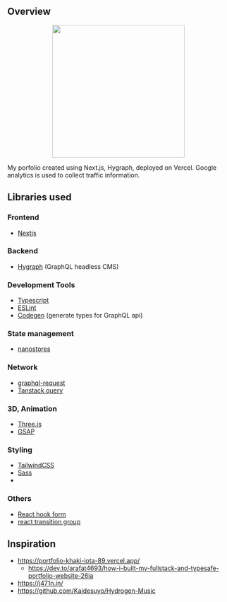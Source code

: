 ## Overview
<p align="center">
  <img src="https://user-images.githubusercontent.com/78791519/226690744-ee30ad84-808f-4ef6-badc-22c4365bfeb5.png" width="300" />
</p>
My porfolio created using Next.js, Hygraph, deployed on Vercel. Google analytics is used to collect traffic information.

## Libraries used

### Frontend
- [Nextjs](https://nextjs.org/)

### Backend
- [Hygraph](https://hygraph.com/) (GraphQL headless CMS)

### Development Tools
- [Typescript](https://www.typescriptlang.org/)
- [ESLint](https://eslint.org/)
- [Codegen](https://the-guild.dev/graphql/codegen) (generate types for GraphQL api)

### State management
- [nanostores](https://github.com/nanostores/nanostores)

### Network
- [graphql-request](https://github.com/jasonkuhrt/graphql-request)
- [Tanstack query](https://tanstack.com/query/latest)

### 3D, Animation
- [Three.js](https://threejs.org/)
- [GSAP](https://greensock.com/gsap/)

### Styling
- [TailwindCSS](https://tailwindcss.com/)
- [Sass](https://sass-lang.com/)
- 

### Others
- [React hook form](https://react-hook-form.com/)
- [react transition group](https://reactcommunity.org/react-transition-group/)


## Inspiration
- https://portfolio-khaki-iota-89.vercel.app/
  -  https://dev.to/arafat4693/how-i-built-my-fullstack-and-typesafe-portfolio-website-26ia
- https://j471n.in/
- https://github.com/Kaidesuyo/Hydrogen-Music
